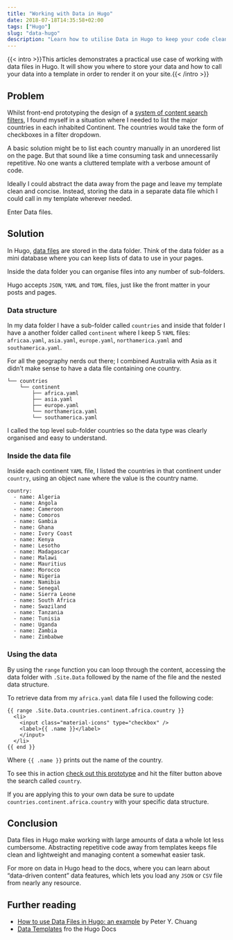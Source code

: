 ```yaml
---
title: "Working with Data in Hugo"
date: 2018-07-18T14:35:58+02:00
tags: ["Hugo"]
slug: "data-hugo"
description: "Learn how to utilise Data in Hugo to keep your code clean and your projects organised"
---
```


{{< intro >}}This articles demonstrates a practical use case of working with data files in Hugo. It will show you where to store your data and how to call your data into a template in order to render it on your site.{{< /intro >}}

## Problem

Whilst front-end prototyping the design of a [system of content search filters](http://www.harrycresswell.co.uk/client/ain/ain-filters/), I found myself in a situation where I needed to list the major countries in each inhabited Continent. The countries would take the form of checkboxes in a filter dropdown.

A basic solution might be to list each country manually in an unordered list on the page. But that sound like a time consuming task and unnecessarily repetitive. No one wants a cluttered template with a verbose amount of code.

Ideally I could abstract the data away from the page and leave my template clean and concise. Instead, storing the data in a separate data file which I could call in my template wherever needed.

Enter Data files.

## Solution

In Hugo, [data files](https://gohugo.io/templates/data-templates/) are stored in the data folder. Think of the data folder as a mini database where you can keep lists of data to use in your pages.

Inside the data folder you can organise files into any number of sub-folders.

Hugo accepts `JSON`, `YAML` and `TOML` files, just like the front matter in your posts and pages.

### Data structure

In my data folder I have a sub-folder called `countries` and inside that folder I have a another folder called `continent` where I keep 5 `YAML` files: `africaa.yaml`, `asia.yaml`, `europe.yaml`, `northamerica.yaml` and `southamerica.yaml`.

For all the geography nerds out there; I combined Australia with Asia as it didn’t make sense to have a data file containing one country.

```
└── countries
    └── continent
        ├── africa.yaml
        ├── asia.yaml
        ├── europe.yaml
        └── northamerica.yaml
      	└── southamerica.yaml
```

I called the top level sub-folder countries so the data type was clearly organised and easy to understand.

### Inside the data file

Inside each continent `YAML` file, I listed the countries in that continent under `country`, using an object `name` where the value is the country name.

```
country:
  - name: Algeria
  - name: Angola
  - name: Cameroon
  - name: Comoros
  - name: Gambia
  - name: Ghana
  - name: Ivory Coast
  - name: Kenya
  - name: Lesotho
  - name: Madagascar
  - name: Malawi
  - name: Mauritius
  - name: Morocco
  - name: Nigeria
  - name: Namibia
  - name: Senegal
  - name: Sierra Leone
  - name: South Africa
  - name: Swaziland
  - name: Tanzania
  - name: Tunisia
  - name: Uganda
  - name: Zambia
  - name: Zimbabwe
```

### Using the data

By using the `range` function you can loop through the content, accessing the data folder with `.Site.Data` followed by the name of the file and the nested data structure.

To retrieve data from my `africa.yaml` data file I used the following code:

```
{{ range .Site.Data.countries.continent.africa.country }}
  <li>
    <input class="material-icons" type="checkbox" />
    <label>{{ .name }}</label>
    </input>
  </li>
{{ end }}
```

Where `{{ .name }}` prints out the name of the country.

To see this in action [check out this prototype](http://www.harrycresswell.co.uk/client/ain/ain-filters/) and hit the filter button  above the search called `country`.

If you are applying this to your own data be sure to update `countries.continent.africa.country` with your specific data structure.

## Conclusion

Data files in Hugo make working with large amounts of data a whole lot less cumbersome. Abstracting repetitive code away from templates keeps file clean and lightweight and managing content a somewhat easier task.

For more on data in Hugo head to the docs, where you can learn about “data-driven content” data features, which lets you load any `JSON` or `CSV` file from nearly any resource.


## Further reading
- [How to use Data Files in Hugo: an example](https://novelist.xyz/tech/hugo-data-files/) by Peter Y. Chuang
- [Data Templates](https://gohugo.io/templates/data-templates/) fro the Hugo Docs

